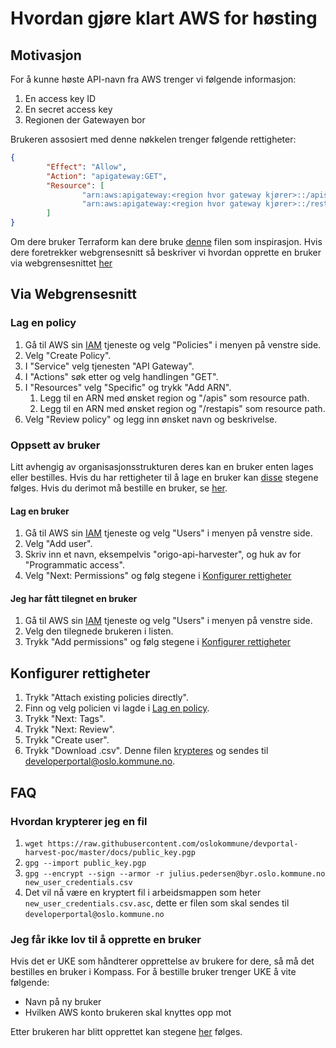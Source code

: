 # Hvordan gjøre klart AWS for høsting

## Motivasjon
For å kunne høste API-navn fra AWS trenger vi følgende informasjon:
1. En access key ID
2. En secret access key
3. Regionen der Gatewayen bor

Brukeren assosiert med denne nøkkelen trenger følgende rettigheter:
```json
{
		"Effect": "Allow",
		"Action": "apigateway:GET",
		"Resource": [
				"arn:aws:apigateway:<region hvor gateway kjører>::/apis",
				"arn:aws:apigateway:<region hvor gateway kjører>::/restapis"
		]
}
```

Om dere bruker Terraform kan dere bruke
[denne](https://github.com/oslokommune/devportal-harvest-poc/blob/master/docs/terraform_iam_config.tf) filen som inspirasjon. Hvis
dere foretrekker webgrensesnitt så beskriver vi hvordan opprette en bruker
via webgrensesnittet [her](#via-webgrensenitt)


## Via Webgrensesnitt
### Lag en policy
1. Gå til AWS sin [IAM](https://console.aws.amazon.com/iam) tjeneste og velg
	 "Policies" i menyen på venstre side.
2. Velg "Create Policy".
3. I "Service" velg tjenesten "API Gateway".
4. I "Actions" søk etter og velg handlingen "GET".
5. I "Resources" velg "Specific" og trykk "Add ARN".
	1. Legg til en ARN med ønsket region og "/apis" som resource path.
	2. Legg til en ARN med ønsket region og "/restapis" som resource path.
6. Velg "Review policy" og legg inn ønsket navn og beskrivelse.

### Oppsett av bruker
Litt avhengig av organisasjonsstrukturen deres kan en bruker enten lages eller
bestilles. Hvis du har rettigheter til å lage en bruker kan
[disse](#lag-en-bruker) stegene følges. Hvis du derimot må bestille en bruker,
se [her](#jeg-får-ikke-lov-til-å-opprette-en-bruker).

#### Lag en bruker
1. Gå til AWS sin [IAM](https://console.aws.amazon.com/iam) tjeneste og velg
	 "Users" i menyen på venstre side.
2. Velg "Add user".
3. Skriv inn et navn, eksempelvis "origo-api-harvester", og huk av for
	 "Programmatic access".
4. Velg "Next: Permissions" og følg stegene i [Konfigurer rettigheter](#konfigurer-rettigheter)

#### Jeg har fått tilegnet en bruker
1. Gå til AWS sin [IAM](https://console.aws.amazon.com/iam) tjeneste og velg
	 "Users" i menyen på venstre side.
2. Velg den tilegnede brukeren i listen.
3. Trykk "Add permissions" og følg stegene i [Konfigurer rettigheter](#konfigurer-rettigheter)

## Konfigurer rettigheter
1. Trykk "Attach existing policies directly".
2. Finn og velg policien vi lagde i [Lag en policy](#lag-en-policy).
3. Trykk "Next: Tags".
4. Trykk "Next: Review".
5. Trykk "Create user".
6. Trykk "Download .csv". Denne filen [krypteres](#hvordan-krypterer-jeg-en-fil) og sendes til
		developerportal@oslo.kommune.no.

## FAQ
### Hvordan krypterer jeg en fil
1. `wget https://raw.githubusercontent.com/oslokommune/devportal-harvest-poc/master/docs/public_key.pgp`
2. `gpg --import public_key.pgp`
3. `gpg --encrypt --sign --armor -r julius.pedersen@byr.oslo.kommune.no new_user_credentials.csv`
4. Det vil nå være en kryptert fil i arbeidsmappen som heter `new_user_credentials.csv.asc`, dette
	er filen som skal sendes til `developerportal@oslo.kommune.no`

### Jeg får ikke lov til å opprette en bruker
Hvis det er UKE som håndterer opprettelse av brukere for dere, så må det
bestilles en bruker i Kompass. For å bestille bruker trenger UKE å vite
følgende:
* Navn på ny bruker
* Hvilken AWS konto brukeren skal knyttes opp mot

Etter brukeren har blitt opprettet kan stegene [her](#jeg-har-fått-tilegnet-en-bruker) følges.
